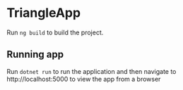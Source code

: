 # TriangleApp

Run `ng build` to build the project. 

## Running app

Run `dotnet run` to run the application and then navigate to http://localhost:5000 to view the app from a browser
